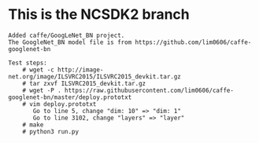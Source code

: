 # This is the NCSDK2 branch
    Added caffe/GoogLeNet_BN project. 
    The GoogleNet_BN model file is from https://github.com/lim0606/caffe-googlenet-bn
    
    Test steps:
        # wget -c http://image-net.org/image/ILSVRC2015/ILSVRC2015_devkit.tar.gz
        # tar zxvf ILSVRC2015_devkit.tar.gz
        # wget -P . https://raw.githubusercontent.com/lim0606/caffe-googlenet-bn/master/deploy.prototxt
        # vim deploy.prototxt
           Go to line 5, change "dim: 10" => "dim: 1"
           Go to line 3102, change "layers" => "layer"
        # make
        # python3 run.py


